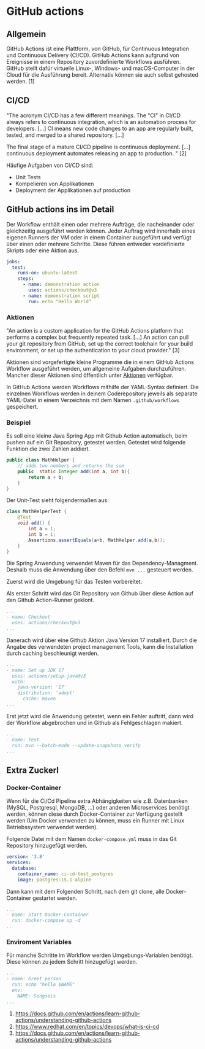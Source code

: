 # GitHub actions
## Allgemein
GitHub Actions ist eine Plattform, von GitHub, für Continuous Integration und Continuous Delivery (CI/CD). GitHub Actions kann aufgrund von Ereignisse in einem Repository zuvordefinierte Workflows ausführen. GitHub stellt dafür virtuelle Linux-, Windows- und macOS-Computer in der Cloud für die Ausführung bereit. Alternativ können sie auch selbst gehosted werden. [1]

## CI/CD
"The acronym CI/CD has a few different meanings. The "CI" in CI/CD always refers to continuous integration, which is an automation process for developers. [...] CI means new code changes to an app are regularly built, tested, and merged to a shared repository. [...]

The final stage of a mature CI/CD pipeline is continuous deployment. [...] continuous deployment automates releasing an app to production.
" [2]

Häufige Aufgaben von CI/CD sind:
- Unit Tests
- Kompelieren von Applikationen
- Deployment der Applikationen auf production

## GitHub actions ins im Detail

Der Workflow enthält einen oder mehrere Aufträge, die nacheinander oder gleichzeitig ausgeführt werden können. Jeder Auftrag wird innerhalb eines eigenen Runners der VM oder in einem Container ausgeführt und verfügt über einen oder mehrere Schritte. Diese führen entweder vordefinierte Skripts oder eine Aktion aus.

```yaml
jobs:
  test:
    runs-on: ubuntu-latest
	steps:
	  - name: demonstration action
        uses: actions/checkout@v3
	  - name: demonstration script
		run: echo "Hello World"
```

### Aktionen
"An action is a custom application for the GitHub Actions platform that performs a complex but frequently repeated task. [...] An action can pull your git repository from GitHub, set up the correct toolchain for your build environment, or set up the authentication to your cloud provider." [3]

Aktionen sind vorgefertigte kleine Programme die in einem GitHub Actions Workflow ausgeführt werden, um allgemeine Aufgaben durchzuführen. Mancher dieser Aktionen sind öffentlich unter [Aktionen](https://github.com/marketplace?type=actions) verfügbar.

In GitHub Actions werden Workflows mithilfe der YAML-Syntax definiert. Die einzelnen Workflows werden in deinem Coderepository jeweils als separate YAML-Datei in einem Verzeichnis mit dem Namen `.github/workflows` gespeichert.

### Beispiel
Es soll eine kleine Java Spring App mit Github Action automatisch, beim pushen auf ein Git Repository, getestet werden. Getestet wird folgende Funktion die zwei Zahlen addiert.

```java
public class MathHelper {
    // adds two numbers and returns the sum
    public  static Integer add(int a, int b){
        return a + b;
    }
}
```
Der Unit-Test sieht folgendermaßen aus:
```java
class MathHelperTest {
    @Test
    void add() {
        int a = 1;
        int b = 1;
        Assertions.assertEquals(a+b, MathHelper.add(a,b));
    }
}
```
Die Spring Anwendung verwendet Maven für das Dependency-Managment. Deshalb muss die Anwendung über den Befehl `mvn ...` gesteuert werden.


Zuerst wird die Umgebung für das Testen vorbereitet.


Als erster Schritt wird das Git Repository von Github über diese Action auf den Github Action-Runner geklont.
```yaml
...
- name: Checkout
  uses: actions/checkout@v3
...
```
Danerach wird über eine Github Aktion Java Version 17 installiert. Durch die Angabe des verwendeten project management Tools, kann die Installation durch caching beschleunigt werden.
```yaml
...
- name: Set up JDK 17
  uses: actions/setup-java@v3
  with:
    java-version: '17'
    distribution: 'adopt'
	  cache: maven
...
```

Erst jetzt wird die Anwendung getestet, wenn ein Fehler auftritt, dann wird der Workflow abgebrochen und in Github als Fehlgeschlagen makiert.
```yaml
...
- name: Test
  run: mvn --batch-mode --update-snapshots verify
...
```

## Extra Zuckerl
### Docker-Container
Wenn für die Ci/Cd Pipeline extra Abhängigkeiten wie z.B. Datenbanken (MySQL, Postgresql, MongoDB, ...) oder anderen Microservices benötigt werden, können diese durch Docker-Container zur Verfügung gestellt werden (Um Docker verwenden zu können, muss ein Runner mit Linux Betriebssystem verwendet werden).

Folgende Datei mit dem Namen `docker-compose.yml` muss in das Git Repository hinzugefügt werden.
```yaml
version: '3.8'
services:
  database:
    container_name: ci-cd-test_postgres
    image: postgres:15.1-alpine
```

Dann kann mit dem Folgenden Schritt, nach dem git clone, alle Docker-Container gestartet werden.
```yaml
...
- name: Start Docker-Container
  run: docker-compose up -d
..
```

### Enviroment Variables
Für manche Schritte im Workflow werden Umgebungs-Variablen benötigt. Diese können zu jedem Schritt hinzugefügt werden.
```yaml
...
- name: Greet person
  run: echo "hello $NAME"
  env:
    NAME: Sengseis
...
```

1. https://docs.github.com/en/actions/learn-github-actions/understanding-github-actions
2. https://www.redhat.com/en/topics/devops/what-is-ci-cd
3. https://docs.github.com/en/actions/learn-github-actions/understanding-github-actions